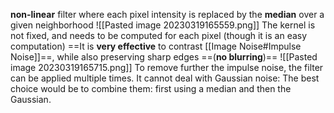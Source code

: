 **non-linear** filter where each pixel intensity is replaced by the **median** over a given neighborhood
![[Pasted image 20230319165559.png]]
The kernel is not fixed, and needs to be computed for each pixel (though it is an easy computation)
==It is **very effective** to contrast [[Image Noise#Impulse Noise]]==, while also preserving sharp edges ==(**no blurring**)==
![[Pasted image 20230319165715.png]]
To remove further the impulse noise, the filter can be applied multiple times.
It cannot deal with Gaussian noise: The best choice would be to combine them: first using a median and then the Gaussian.

